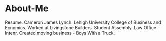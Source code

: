 # About-Me
Resume.
Cameron James Lynch. 
Lehigh University College of Business and Ecnomics. 
Worked at Livingstone Builders. 
Student Assembly. 
Law Office Intenr. 
Created moving business - Boys With a Truck. 